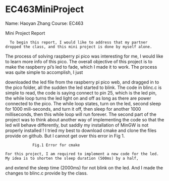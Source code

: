 # EC463MiniProject

Name: Haoyan Zhang
Course: EC463

Mini Project Report

	  To begin this report, I would like to address that my partner dropped the class, and this mini project is done by myself alone. 
  The process of solving raspberry pi pico was interesting for me, I would like to learn more info of this pico. The overall objective 
  of this project is to make the raspberry pi’s led to fade, which I made it to work. The process was quite simple to accomplish, I just 
  
  downloaded the led file from the raspberry pi pico web, and dragged in to the pico folder, all the sudden the led started to blink. 
	  The code in blinc.c is simple to read, the code is saying connect to pin 25, which is the led pin, the while loop turns the led light on 
  and off as long as there are power connected to the pico. The while loop states, turn on the led, second sleep for 1000 mili-seconds, and turn it off, then sleep for another 1000 milliseconds, then this while loop will run forever.
	The second part of the project was to think about another way of implementing the code so that the led will behave differently, but saddly my installation of MinGW is not properly installed ! I tried my best to download cmake and clone the files provide on github. But I cannot get over this error in Fig 1. 

				Fig.1 Error for cmake

	For this project, I am required to implement a new code for the led. My idea is to shorten the sleep duration (500ms) by a half, 
  and extend the sleep time (2000ms)  for not blink on the led. And I made the changes to blinc.c provide by the class. 
